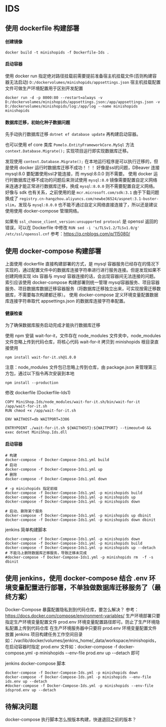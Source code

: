 # IDS


## 使用 dockerfile 构建部署
#### 创建镜像

```shell
docker build -t minishopids -f Dockerfile-Ids .
```

#### 启动容器

使用 docker run 指定绝对路径挂载前需要提前准备宿主机挂载文件(否则构建容器无法启动) `D:/dockervolumes/minishopids/appsettings.json` 宿主机挂载配置文件可做生产环境配置用于区别开发配置

```shell
docker run -d -p 8000:80 --restart=always -v D:/dockervolumes/minishopids/appsettings.json:/app/appsettings.json -v D:/dockervolumes/minishopids/log:/app/log --name minishopids minishopids
```

#### 数据库迁移，初始化种子数据问题
先手动执行数据库迁移 `dotnet ef database update` 再构建启动容器。

也可以使用 ef core 类库 `Pomelo.EntityFrameworkCore.MySql` 方法 `context.Database.Migrate();` 实现项目运行即实现数据库迁移。

发现使用 `context.Database.Migrate();` 在本地运行程序是可以执行迁移的，但是使用 docker 运行时数据库迁移不成功！！！
好像是ssl的问题，DBeaver 连接 mysql:8.0 要配置使用ssl才能连接，而 mysql:8.0.0 则不需要。
使用 docker 运行时数据库迁移不成功的问题后来测试使用 `mysql:8.0` 镜像需要配置自定义网络来连通才能正常进行数据库迁移，换成 `mysql:8.0.0` 则不需要配置自定义网络。
好像与 sdk 也有关系，之前使用的是 `mcr.microsoft.com/sdk:3.1` 由于下载问题 换成了 `registry.cn-hangzhou.aliyuncs.com/newbe36524/aspnet:3.1-buster-slim`，发现与 `mysql:8.0.0` 也不能不通过自定义网络直接连接了，所以还是建议使用使用 docker-compose 管理网络。

如果有 `ssl_choose_client_version:unsupported protocol` 是 openssl 返回的错误，可以在 Dockerfile 中修改 `RUN sed -i 's/TLSv1.2/TLSv1.0/g' /etc/ssl/openssl.cnf` 参考：https://q.cnblogs.com/q/115080/


## 使用 docker-compose 构建部署
上面使用 dockerfile 直接构建部署的方式，是 mysql 容器服务已经存在的情况下实现的，通过配置文件中的数据库连接字符串进行进行服务连接。但是发现如果不创建网络实现 ids 容器与 mysql 容器连接的话，会出现容器间无法连接的问题。索引应该使用 docker-compose 构建部署则统一管理 mysql容器服务、项目容器服务、项目数据库数据迁移容器服务（将数据库迁移独立出来，可实现按需迁移数据库，不需要每次构建都迁移）。
使用 docker-compose 定义环境变量配置数据库连接字符串取代 appsettings.json 的数据库连接字符串配置。

#### 健康检查
为了确保数据库服务启动完成才能执行数据库迁移

使用 npm 安装 wait-for-it，文件存在 node_modules 文件夹中，node_modules文件忽略上传到代码仓库，将核心代码 wait-for-it 拷贝到 minishopids 根目录直接使用
```shell
npm install wait-for-it.sh@1.0.0
```

注意：node_modules 文件包已忽略上传到仓库，由 package.json 来管理第三方包，通过以下指令再次安装到本地
```shell
npm install --production
```

修改 dockerfile (Dockerfile-Ids1)
```shell
COPY MiniShop.Ids/node_modules/wait-for-it.sh/bin/wait-for-it /app/wait-for-it.sh
RUN chmod +x /app/wait-for-it.sh

ENV WAITHOST=db WAITPORT=3306

ENTRYPOINT ./wait-for-it.sh ${WAITHOST}:${WAITPORT} --timeout=0 && exec dotnet MiniShop.Ids.dll
```

#### 启动容器
```shell
# 构建
docker-compose -f Docker-Compose-Ids1.yml build 
# 启动
docker-compose -f Docker-Compose-Ids1.yml up 
# 删除
docker-compose -f Docker-Compose-Ids1.yml down 

# -p minishopids 指定前缀
docker-compose -f Docker-Compose-Ids1.yml -p minishopids build 
docker-compose -f Docker-Compose-Ids1.yml -p minishopids up
docker-compose -f Docker-Compose-Ids1.yml -p minishopids down

# 启动、删除某个服务
docker-compose -f Docker-Compose-Ids1.yml -p minishopids up dbinit
docker-compose -f Docker-Compose-Ids1.yml -p minishopids down dbinit
```

jenkins 简单构建脚本
```shell
docker-compose -f Docker-Compose-Ids1.yml -p minishopids down
docker-compose -f Docker-Compose-Ids1.yml -p minishopids build
docker-compose -f Docker-Compose-Ids1.yml -p minishopids up --detach
# 不能马上删除数据库迁移服务，导致迁移未完成
#docker-compose -f Docker-Compose-Ids1.yml -p minishopids rm  -f -s  dbinit
```

## 使用 jenkins，使用 docker-compose 结合 .env 环境变量配置进行部署，不单独做数据库迁移服务了（最终方案）
Docker-Compose 暴露配置隐私到到代码仓库，要怎么解决？ 参考：https://docs.docker.com/compose/environment-variables/
生产环境部署只要指定生产环境变量配置文件 prod.env 环境变量配置路径即可。防止了生产环境隐私配置上传到代码仓库
在生产环境服务器中只要将 prod.env 环境变量配置文件放置 jenkins 项目构建任务工作空间目录如：/var/lib/docker/volumes/jenkins_home/_data/workspace/minishopids，
在启动容器时指定 prod.env 文件如：docker-compose -f docker-compose.yml -p minishopids --env-file prod.env up --detach 即可


jenkins docker-compose 脚本
```shell
docker-compose -f Docker-Compose-Ids.yml -p minishopids down
docker-compose -f Docker-Compose-Ids.yml -p minishopids --env-file ids.env up --detach
#docker-compose -f Docker-Compose-Ids.yml -p minishopids --env-file idsprod.env up --detach
```




## 待解决问题
docker-compose 执行脚本怎么按版本构建，快速退回之前的版本？